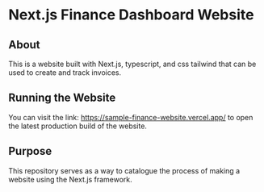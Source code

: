 # Next.js Finance Dashboard Website

## About
This is a website built with Next.js, typescript, and
css tailwind that can be used to create and track invoices.

## Running the Website
You can visit the link: https://sample-finance-website.vercel.app/ to open
the latest production build of the website.

## Purpose
This repository serves as a way to catalogue the process of making a
website using the Next.js framework.
